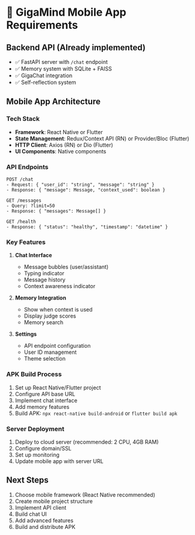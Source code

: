 # 📱 GigaMind Mobile App Requirements

## Backend API (Already implemented)
- ✅ FastAPI server with `/chat` endpoint
- ✅ Memory system with SQLite + FAISS
- ✅ GigaChat integration
- ✅ Self-reflection system

## Mobile App Architecture

### Tech Stack
- **Framework**: React Native or Flutter
- **State Management**: Redux/Context API (RN) or Provider/Bloc (Flutter)
- **HTTP Client**: Axios (RN) or Dio (Flutter)
- **UI Components**: Native components

### API Endpoints
```
POST /chat
- Request: { "user_id": "string", "message": "string" }
- Response: { "message": Message, "context_used": boolean }

GET /messages
- Query: ?limit=50
- Response: { "messages": Message[] }

GET /health
- Response: { "status": "healthy", "timestamp": "datetime" }
```

### Key Features
1. **Chat Interface**
   - Message bubbles (user/assistant)
   - Typing indicator
   - Message history
   - Context awareness indicator

2. **Memory Integration**
   - Show when context is used
   - Display judge scores
   - Memory search

3. **Settings**
   - API endpoint configuration
   - User ID management
   - Theme selection

### APK Build Process
1. Set up React Native/Flutter project
2. Configure API base URL
3. Implement chat interface
4. Add memory features
5. Build APK: `npx react-native build-android` or `flutter build apk`

### Server Deployment
1. Deploy to cloud server (recommended: 2 CPU, 4GB RAM)
2. Configure domain/SSL
3. Set up monitoring
4. Update mobile app with server URL

## Next Steps
1. Choose mobile framework (React Native recommended)
2. Create mobile project structure
3. Implement API client
4. Build chat UI
5. Add advanced features
6. Build and distribute APK
